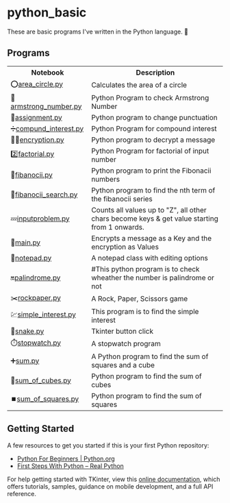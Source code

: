 # python_basic
These are basic programs I've written in the Python language. 🐍

## Programs
<table style="width:100%">
  <tr>
    <th>Notebook</th>
    <th>Description</th>
  </tr>
  <tr>
    <td>⭕<a href="https://github.com/aswnss-m/python_projects/blob/master/area_circle.py">area_circle.py</a>
    <td>Calculates the area of a circle</td>
  </tr>    
  <tr>
    <td>💪<a href="https://github.com/aswnss-m/python_projects/blob/master/armstrong_number.py">armstrong_number.py</a></td>
    <td>Python Program to check Armstrong Number</td>
  </tr>
  <tr>
    <td>📖<a href="https://github.com/aswnss-m/python_projects/blob/master/assignment.py">assignment.py</a></td>
    <td>Python program to change punctuation</td>
  </tr>
  <tr>
    <td>➗<a href="https://github.com/aswnss-m/python_projects/blob/master/compund_interest.py">compund_interest.py</a></td>
    <td>Python Program for compound interest</td>
  </tr>
  <tr>
    <td>🕵️‍♂️<a href="https://github.com/aswnss-m/python_projects/blob/master/compund_interest.py">encryption.py</a></td>
    <td>Python program to decrypt a message</td>
  </tr>
  <tr>
    <td>2️⃣<a href="https://github.com/aswnss-m/python_projects/blob/master/factorial.py">factorial.py</a></td>
    <td>Python Program for factorial of input number</td>
  </tr>
  <tr>
    <td>🧮<a href="https://github.com/aswnss-m/python_projects/blob/master/fibanocii.py">fibanocii.py</a></td>
    <td>Python program to print the Fibonacii numbers</td>
  </tr>
  <tr>
    <td>🔣<a href="https://github.com/aswnss-m/python_projects/blob/master/fibanocii_search.py">fibanocii_search.py</a></td>
    <td>Python program to find the nth term of the fibanocii series</td>
  </tr>
  <tr>
    <td>💤<a href="https://github.com/aswnss-m/python_projects/blob/master/inputproblem.py">inputproblem.py</a></td>
    <td>Counts all values up to "Z", all other chars become keys & get value starting from 1 onwards.</td>
  </tr>
  <tr>
    <td>🔑<a href="https://github.com/aswnss-m/python_projects/blob/master/main.py">main.py</a></td>
    <td>Encrypts a message as a Key and the encryption as Values</td>
  </tr>
  <tr>
    <td>📝<a href="https://github.com/aswnss-m/python_projects/blob/master/notepad.py">notepad.py</a></td>
    <td>A notepad class with editing options</td>
  </tr>
  <tr>
    <td>🔛<a href="https://github.com/aswnss-m/python_projects/blob/master/palindrome.py">palindrome.py</a></td>
    <td>#This python program is to check wheather the number is palindrome or not</td>
  </tr>
  <tr>
    <td>✂️<a href="https://github.com/aswnss-m/python_projects/blob/master/rockpaper.py">rockpaper.py</a></td>
    <td>A Rock, Paper, Scissors game</td>
  </tr>
  <tr>
    <td>💹<a href="https://github.com/aswnss-m/python_projects/blob/master/simple_interest.py">simple_interest.py</a></td>
    <td>This program is to find the simple interest</td>
  </tr>
  <tr>
    <td>🐍<a href="https://github.com/aswnss-m/python_projects/blob/master/snake.py">snake.py</a></td>
    <td>Tkinter button click</td>
  </tr>
  <tr>
    <td>⏱️<a href="https://github.com/aswnss-m/python_projects/blob/master/stopwatch.py">stopwatch.py</a></td>
    <td>A stopwatch program</td>
  </tr>
  <tr>
    <td>➕<a href="https://github.com/aswnss-m/python_projects/blob/master/sum.py">sum.py</a></td>
    <td>A Python program to find the sum of squares and a cube</td>
  </tr>
  <tr>
    <td>🧊<a href="https://github.com/aswnss-m/python_projects/blob/master/sum_of_cubes.py">sum_of_cubes.py</a></td>
    <td>Python program to find the sum of cubes</td>
  </tr>
  <tr>
    <td>⏹️<a href="https://github.com/aswnss-m/python_projects/blob/master/sum_of_squares.py">sum_of_squares.py</a></td>
    <td>Python program to find the sum of squares</td>
  </tr>
</table>

## Getting Started

A few resources to get you started if this is your first Python repository:

- [Python For Beginners | Python.org](https://www.python.org/about/gettingstarted/)
- [First Steps With Python – Real Python](https://realpython.com/python-first-steps/)

For help getting started with TKinter, view this
[online documentation](https://docs.python.org/3/library/tkinter.html), which offers tutorials,
samples, guidance on mobile development, and a full API reference.
